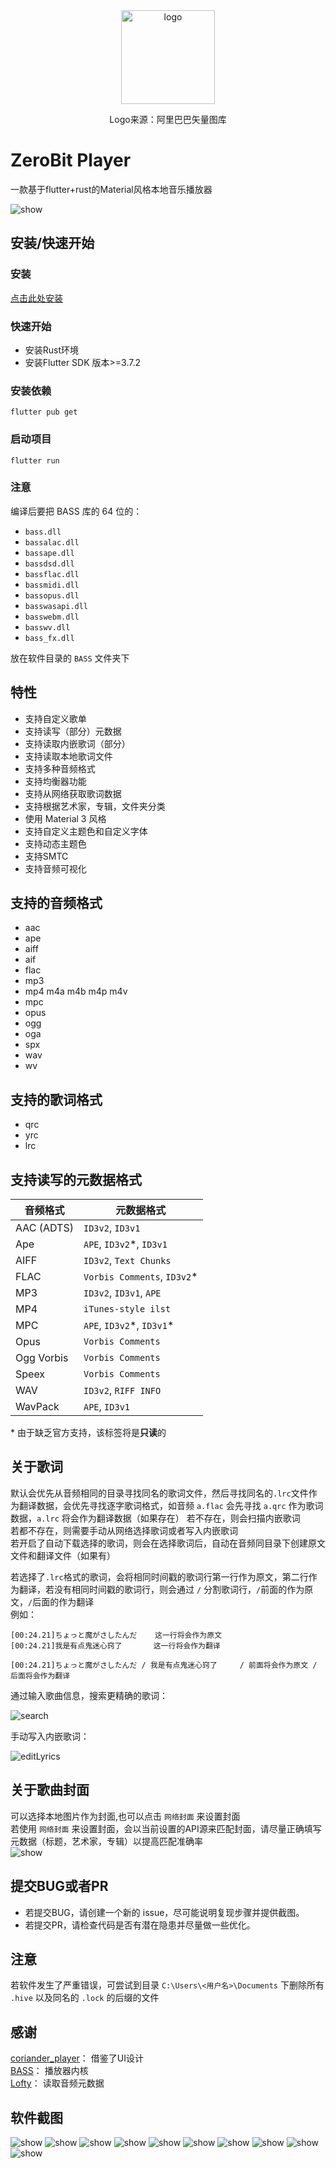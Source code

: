 <div align="center">
  <img src="assets/app_icon.ico" alt="logo" width=150 height=150>
</div>

<p align="center">Logo来源：阿里巴巴矢量图库</p>

# ZeroBit Player
一款基于flutter+rust的Material风格本地音乐播放器

![show](screenshot/7.png)

## 安装/快速开始
### 安装
[点击此处安装](https://github.com/Empty-57/ZeroBit-Player/releases/latest)
### 快速开始
- 安装Rust环境
- 安装Flutter SDK 版本>=3.7.2

### 安装依赖
```
flutter pub get
```

### 启动项目
```
flutter run
```

### 注意
编译后要把 BASS 库的 64 位的：
 - `bass.dll`
 - `bassalac.dll`
 - `bassape.dll`
 - `bassdsd.dll`
 - `bassflac.dll`
 - `bassmidi.dll`
 - `bassopus.dll`
 - `basswasapi.dll`
 - `basswebm.dll`
 - `basswv.dll`
 - `bass_fx.dll`

放在软件目录的 `BASS` 文件夹下

## 特性
- 支持自定义歌单
- 支持读写（部分）元数据
- 支持读取内嵌歌词（部分）
- 支持读取本地歌词文件
- 支持多种音频格式
- 支持均衡器功能
- 支持从网络获取歌词数据
- 支持根据艺术家，专辑，文件夹分类
- 使用 Material 3 风格
- 支持自定义主题色和自定义字体
- 支持动态主题色
- 支持SMTC
- 支持音频可视化

## 支持的音频格式
- aac
- ape
- aiff
- aif
- flac
- mp3
- mp4 m4a m4b m4p m4v
- mpc
- opus
- ogg
- oga
- spx
- wav
- wv

## 支持的歌词格式
- qrc
- yrc
- lrc

## 支持读写的元数据格式
| 音频格式       | 元数据格式                        |
|------------|------------------------------|
| AAC (ADTS) | `ID3v2`, `ID3v1`             |
| Ape        | `APE`, `ID3v2`\*, `ID3v1`    |
| AIFF       | `ID3v2`, `Text Chunks`       |
| FLAC       | `Vorbis Comments`, `ID3v2`\* |
| MP3        | `ID3v2`, `ID3v1`, `APE`      |
| MP4        | `iTunes-style ilst`          |
| MPC        | `APE`, `ID3v2`\*, `ID3v1`\*  |
| Opus       | `Vorbis Comments`            |
| Ogg Vorbis | `Vorbis Comments`            |
| Speex      | `Vorbis Comments`            |
| WAV        | `ID3v2`, `RIFF INFO`         |
| WavPack    | `APE`, `ID3v1`               |

\* 由于缺乏官方支持，该标签将是**只读**的

## 关于歌词
默认会优先从音频相同的目录寻找同名的歌词文件，然后寻找同名的`.lrc`文件作为翻译数据，会优先寻找逐字歌词格式，如音频 `a.flac` 会先寻找 `a.qrc` 作为歌词数据，`a.lrc` 将会作为翻译数据（如果存在）
若不存在，则会扫描内嵌歌词</br>
若都不存在，则需要手动从网络选择歌词或者写入内嵌歌词</br>
若开启了自动下载选择的歌词，则会在选择歌词后，自动在音频同目录下创建原文文件和翻译文件（如果有）</br>

若选择了`.lrc`格式的歌词，会将相同时间戳的歌词行第一行作为原文，第二行作为翻译，若没有相同时间戳的歌词行，则会通过 ` / ` 分割歌词行，` / `前面的作为原文，` / `后面的作为翻译</br>
例如：</br>
```
[00:24.21]ちょっと魔がさしたんだ    这一行将会作为原文
[00:24.21]我是有点鬼迷心窍了       这一行将会作为翻译
```

```
[00:24.21]ちょっと魔がさしたんだ / 我是有点鬼迷心窍了     / 前面将会作为原文 / 后面将会作为翻译
```


通过输入歌曲信息，搜索更精确的歌词：</br>

![search](screenshot/5.png)

手动写入内嵌歌词：</br>

![editLyrics](screenshot/11.png)

## 关于歌曲封面
可以选择本地图片作为封面,也可以点击 `网络封面` 来设置封面</br>
若使用 `网络封面` 来设置封面，会以当前设置的API源来匹配封面，请尽量正确填写元数据（标题，艺术家，专辑）以提高匹配准确率</br>
![show](screenshot/10.png)

## 提交BUG或者PR
- 若提交BUG，请创建一个新的 issue，尽可能说明复现步骤并提供截图。
- 若提交PR，请检查代码是否有潜在隐患并尽量做一些优化。

## 注意
若软件发生了严重错误，可尝试到目录 `C:\Users\<用户名>\Documents` 下删除所有 `.hive` 以及同名的 `.lock` 的后缀的文件

## 感谢
[coriander_player](https://github.com/Ferry-200/coriander_player)： 借鉴了UI设计</br>
[BASS](https://www.un4seen.com/)： 播放器内核</br>
[Lofty](https://crates.io/crates/lofty)： 读取音频元数据

## 软件截图
![show](screenshot/1.png)
![show](screenshot/2.png)
![show](screenshot/3.png)
![show](screenshot/4.png)
![show](screenshot/5.png)
![show](screenshot/6.png)
![show](screenshot/7.png)
![show](screenshot/8.png)
![show](screenshot/9.png)
![show](screenshot/10.png)
